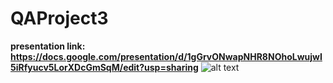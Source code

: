 # QAProject3
**presentation link: https://docs.google.com/presentation/d/1gGrvONwapNHR8NOhoLwujwI5iRfyucv5LorXDcGmSqM/edit?usp=sharing**
![alt text](https://github.com/the-ci-squad/QAProject3/blob/tino_terraform_ansible/README_FILES/INITAL-CI-PIPELINE-DESIGN.jpg)

